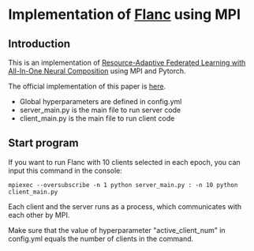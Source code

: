 # Implementation of [Flanc](https://openreview.net/pdf?id=wfel7CjOYk) using MPI

## Introduction

This is an implementation of [Resource-Adaptive Federated Learning with All-In-One Neural Composition](https://openreview.net/pdf?id=wfel7CjOYk) using MPI and Pytorch.

The official implementation of this paper is [here](https://github.com/HarukiYqM/All-In-One-Neural-Composition).

* Global hyperparameters are defined in config.yml
* server_main.py is the main file to run server code
* client_main.py is the main file to run client code

## Start program

If you want to run Flanc with 10 clients selected in each epoch, you can input this command in the console:

``
mpiexec --oversubscribe -n 1 python server_main.py : -n 10 python client_main.py
``

Each client and the server runs as a process, which communicates with each other by MPI.

Make sure that the value of hyperparameter "active_client_num" in config.yml equals the number of clients in the command.
